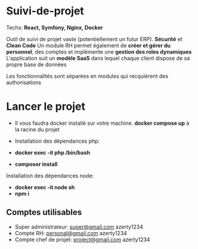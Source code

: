 # Suivi-de-projet

Techs: **React, Symfony, Nginx, Docker**

Outil de suivi de projet vaste (potentiellement un futur ERP). **Sécurité** et **Clean Code**
Un module RH permet également de **créer et gérer du personnel**, des comptes et implémente une **gestion des roles dynamiques**
L'application suit un **modèle SaaS** dans lequel chaque client dispose de sa propre base de données

Les fonctionnalités sont séparées en modules qui recquièrent des authorisations

# Lancer le projet

- Il vous faudra docker installé sur votre machine.
**docker compose up** à la racine du projet

- Installation des dépendances php:
- **docker exec -it php /bin/bash**
- **composer install**

Installation des dépendances node:
- **docker exec -it node sh**
- **npm i**

## Comptes utilisables

- Super administrateur: super@gmail.com azerty1234
- Compte RH: personal@gmail.com azerty1234
- Compte chef de projet: project@gmail.com azerty1234
